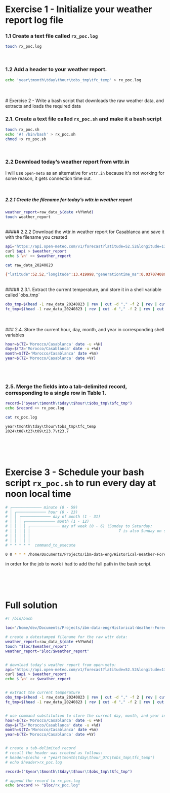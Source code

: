 
# Exercise 1 - Initialize your weather report log file
### 1.1 Create a text file called `rx_poc.log`

```bash
touch rx_poc.log
```

<br/>

### 1.2 Add a header to your weather report.

```bash
echo 'year\tmonth\tday\thour\tobs_tmp\tfc_temp' > rx_poc.log
```


<br/>
<br/>
# Exercise 2 - Write a bash script that downloads the raw weather data, and extracts and loads the required data

### 2.1. Create a text file called `rx_poc.sh` and make it a bash script

```bash
touch rx_poc.sh
echo '#! /bin/bash' > rx_poc.sh
chmod +x rx_poc.sh
```

<br/>

### 2.2 Download today’s weather report from wttr.in
I will use `open-meto` as an alternative for `wttr.in` because it's not working for some reason, it gets connection time out.

<br/>

##### 2.2.1 Create the filename for today’s wttr.in weather report

```bash
weather_report=raw_data_$(date +%Y%m%d)
touch weather_report
```

<br/>
##### 2.2.2 Download the wttr.in weather report for Casablanca and save it with the filename you created

```bash
api="https://api.open-meteo.com/v1/forecast?latitude=52.52&longitude=13.41&current=temperature_2m,wind_speed_10m"
curl $api > $weather_report
echo $'\n' >> $weather_report
```


```bash
cat raw_data_20240823

{"latitude":52.52,"longitude":13.419998,"generationtime_ms":0.03707408905029297,"utc_offset_seconds":0,"timezone":"GMT","timezone_abbreviation":"GMT","elevation":38.0,"current_units":{"time":"iso8601","interval":"seconds","temperature_2m":"°C","wind_speed_10m":"km/h"},"current":{"time":"2024-08-23T08:30","interval":900,"temperature_2m":21.9,"wind_speed_10m":14.3}}
```

<br/>
##### 2.3.1. Extract the current temperature, and store it in a shell variable called `obs_tmp`

```bash
obs_tmp=$(head -1 raw_data_20240823 | rev | cut -d "," -f 2 | rev | cut -d ":" -f 2)
fc_tmp=$(head -1 raw_data_20240823 | rev | cut -d "," -f 2 | rev | cut -d ":" -f 2)
```

<br/>
<br/>
### 2.4. Store the current hour, day, month, and year in corresponding shell variables

```bash
hour=$(TZ='Morocco/Casablanca' date -u +%H) 
day=$(TZ='Morocco/Casablanca' date -u +%d) 
month=$(TZ='Morocco/Casablanca' date +%m)
year=$(TZ='Morocco/Casablanca' date +%Y)
```

<br/>
<br/>

### 2.5. Merge the fields into a tab-delimited record, corresponding to a single row in **Table 1**.

```bash
record=("$year\t$month\t$day\t$hour\t$obs_tmp\t$fc_tmp")
echo $record >> rx_poc.log
```

```bash
cat rx_poc.log

year\tmonth\tday\thour\tobs_tmp\tfc_temp
2024\t08\t23\t09\t23.7\t23.7
```

<br/>
<br/>
<br/>

# Exercise 3 - Schedule your bash script `rx_poc.sh` to run every day at noon local time

```bash
# ┌───────────── minute (0 - 59)
# │ ┌───────────── hour (0 - 23)
# │ │ ┌───────────── day of month (1 - 31)
# │ │ │ ┌───────────── month (1 - 12)
# │ │ │ │ ┌───────────── day of week (0 - 6) (Sunday to Saturday;
# │ │ │ │ │                                       7 is also Sunday on some systems)
# │ │ │ │ │
# │ │ │ │ │
# * * * * *  command_to_execute

0 0 * * * /home/Documents/Projects/ibm-data-eng/Historical-Weather-Forecast-Comparison-to-Actuals/rx_poc.sh
```

in order for the job to work i had to add the full path in the bash script.

<br/>
<br/>
<br/>

# Full solution
```bash
#! /bin/bash

loc="/home/dev/Documents/Projects/ibm-data-eng/Historical-Weather-Forecast-Comparison-to-Actuals"

# create a datestamped filename for the raw wttr data:
weather_report=raw_data_$(date +%Y%m%d)
touch "$loc/$weather_report"
weather_report="$loc/$weather_report"


# download today's weather report from open-meto:
api="https://api.open-meteo.com/v1/forecast?latitude=52.52&longitude=13.41&current=temperature_2m,wind_speed_10m"
curl $api > $weather_report
echo $'\n' >> $weather_report


# extract the current temperature 
obs_tmp=$(head -1 raw_data_20240823 | rev | cut -d "," -f 2 | rev | cut -d ":" -f 2)
fc_tmp=$(head -1 raw_data_20240823 | rev | cut -d "," -f 2 | rev | cut -d ":" -f 2)


# use command substitution to store the current day, month, and year in corresponding shell variables:
hour=$(TZ='Morocco/Casablanca' date -u +%H)
day=$(TZ='Morocco/Casablanca' date -u +%d)
month=$(TZ='Morocco/Casablanca' date +%m)
year=$(TZ='Morocco/Casablanca' date +%Y)


# create a tab-delimited record
# recall the header was created as follows:
# header=$(echo -e "year\tmonth\tday\thour_UTC\tobs_tmp\tfc_temp")
# echo $header>rx_poc.log

record=("$year\t$month\t$day\t$hour\t$obs_tmp\t$fc_tmp")

# append the record to rx_poc.log
echo $record >> "$loc/rx_poc.log"
```
